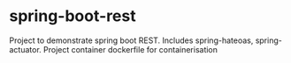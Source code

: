 # spring-boot-rest
Project to demonstrate spring boot REST. Includes spring-hateoas, spring-actuator. Project container dockerfile for containerisation
